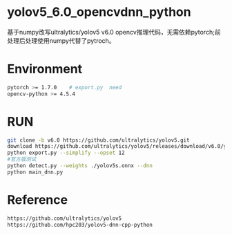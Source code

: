 # yolov5_6.0_opencvdnn_python
基于numpy改写ultralytics/yolov5 v6.0 opencv推理代码，无需依赖pytorch;前处理后处理使用numpy代替了pytroch。

# Environment
```bash
pytorch >= 1.7.0    # export.py  need
opencv-python >= 4.5.4
```

# RUN
```bash
git clone -b v6.0 https://github.com/ultralytics/yolov5.git
download https://github.com/ultralytics/yolov5/releases/download/v6.0/yolov5s.pt
python export.py --simplify --opset 12 
#官方版测试
python detect.py --weights ./yolov5s.onnx --dnn
python main_dnn.py
```

# Reference
```bash
https://github.com/ultralytics/yolov5
https://github.com/hpc203/yolov5-dnn-cpp-python
```
